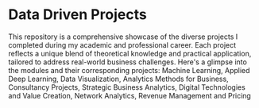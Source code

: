# Data Driven Projects
This repository is a comprehensive showcase of the diverse projects I completed during my academic and professional career. Each project reflects a unique blend of theoretical knowledge and practical application, tailored to address real-world business challenges. Here's a glimpse into the modules and their corresponding projects: Machine Learning, Applied Deep Learning, Data Visualization, Analytics Methods for Business, Consultancy Projects, Strategic Business Analytics, Digital Technologies and Value Creation, Network Analytics, Revenue Management and Pricing

